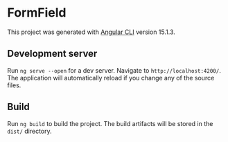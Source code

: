 # FormField

This project was generated with [Angular CLI](https://github.com/angular/angular-cli) version 15.1.3.

## Development server

Run `ng serve --open` for a dev server. Navigate to `http://localhost:4200/`. The application will automatically reload if you change any of the source files.


## Build

Run `ng build` to build the project. The build artifacts will be stored in the `dist/` directory.
